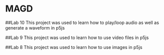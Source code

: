 # MAGD
##Lab 10
This project was used to learn how to play/loop audio as well as generate a waveform in p5js

##Lab 9
This project was used to learn how to use video files in p5js

##Lab 8
This project was used to learn how to use images in p5js

